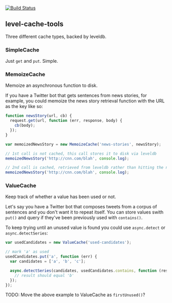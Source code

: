 [![Build Status](https://travis-ci.org/beaugunderson/node-level-cache-tools.svg?branch=master)](https://travis-ci.org/beaugunderson/node-level-cache-tools)

## level-cache-tools

Three different cache types, backed by leveldb.

### SimpleCache

Just `get` and `put`. Simple.

### MemoizeCache

Memoize an asynchronous function to disk.

If you have a Twitter bot that gets sentences from news stories, for example,
you could memoize the news story retrieval function with the URL as the key
like so:

```js
function newsStory(url, cb) {
  request.get(url, function (err, response, body) {
    cb(body);
  });
}

var memoizedNewsStory = new MemoizeCache('news-stories', newsStory);

// 1st call is not cached, this call stores it to disk via leveldb
memoizedNewsStory('http://cnn.com/blah', console.log);

// 2nd call is cached, retrieved from leveldb rather than hitting the network
memoizedNewsStory('http://cnn.com/blah', console.log);
```

### ValueCache

Keep track of whether a value has been used or not.

Let's say you have a Twitter bot that composes tweets from a corpus of
sentences and you don't want it to repeat itself. You can store values swith
`put()` and query if they've been previously used with `contains()`.

To keep trying until an unused value is found you could use `async.detect` or
`async.detectSeries`:

```js
var usedCandidates = new ValueCache('used-candidates');

// mark 'a' as used
usedCandidates.put('a', function (err) {
  var candidates = ['a', 'b', 'c'];

  async.detectSeries(candidates, usedCandidates.contains, function (result) {
    // result should equal 'b'
  });
});
```

TODO: Move the above example to ValueCache as `firstUnused()`?
